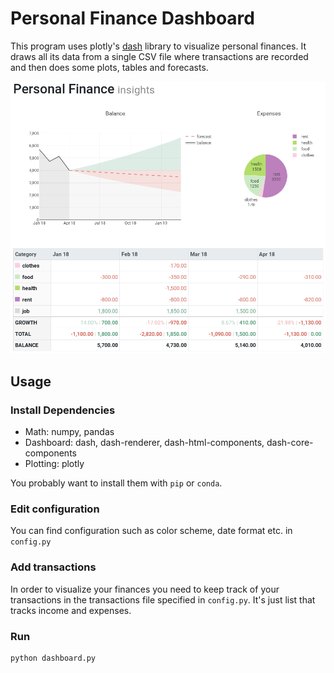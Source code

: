 # Personal Finance Dashboard

This program uses plotly's [dash](https://github.com/plotly/dash) library to visualize personal finances. It draws all its data from a single CSV file where transactions are recorded and then does some plots, tables and forecasts.

![screenshot](screenshot.png)

## Usage

### Install Dependencies
* Math: numpy, pandas
* Dashboard: dash, dash-renderer, dash-html-components, dash-core-components
* Plotting: plotly

You probably want to install them with `pip` or `conda`.

### Edit configuration
You can find configuration such as color scheme, date format etc. in `config.py`

### Add transactions
In order to visualize your finances you need to keep track of your transactions in the transactions file specified in `config.py`. It's just list that tracks income and expenses.

### Run
```shell
python dashboard.py
```


